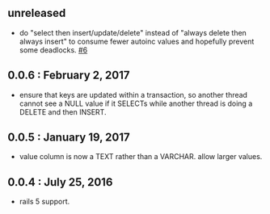 ## unreleased

  - do "select then insert/update/delete" instead of "always delete then always insert"
    to consume fewer autoinc values and hopefully prevent some deadlocks. [#6](https://github.com/alexdean/persistent_hash/pull/6)

## 0.0.6 : February 2, 2017

  - ensure that keys are updated within a transaction, so another thread cannot
    see a NULL value if it SELECTs while another thread is doing a
    DELETE and then INSERT.

## 0.0.5 : January 19, 2017

  - value column is now a TEXT rather than a VARCHAR. allow larger values.

## 0.0.4 : July 25, 2016

  - rails 5 support.
